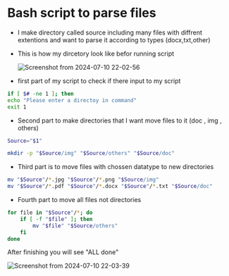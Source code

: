 # Bash script to parse files

- I make directory called source including many files with diffrent extentions 
and want to parse it according to types (docx,txt,other)
- This is how my dircetory look like befor running script

  ![Screenshot from 2024-07-10 22-02-56](https://github.com/Aboalam15/Embedded-Linux/assets/159071759/ae44f0dd-2ed4-49ac-9808-c344d72cf63a)

-  first part of my script to check if there input to my script

```bash
if [ $# -ne 1 ]; then
echo "Please enter a directoy in command"
exit 1
```
- Second part to make directories that I want move files to it (doc , img , others)

```bash
Source="$1"

mkdir -p "$Source/img" "$Source/others" "$Source/doc" 
```
- Third part is to move files with chossen datatype to new directories

```bash
mv "$Source"/*.jpg "$Source"/*.png "$Source/img" 
mv "$Source"/*.pdf "$Source"/*.docx "$Source"/*.txt "$Source/doc" 
```

- Fourth part to move all files not directories

```bash
for file in "$Source"/*; do
    if [ -f "$file" ]; then
        mv "$file" "$Source/others"
    fi
done
```

After finishing you will see "ALL done"

![Screenshot from 2024-07-10 22-03-39](https://github.com/Aboalam15/Embedded-Linux/assets/159071759/d88aad99-b400-4864-911e-277c8cc4aa95)
